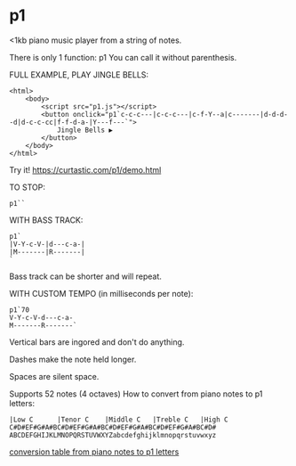 # p1
<1kb piano music player from a string of notes.

There is only 1 function: p1
You can call it without parenthesis.

FULL EXAMPLE, PLAY JINGLE BELLS:
```
<html>
	<body>
		<script src="p1.js"></script>
		<button onclick="p1`c-c-c---|c-c-c---|c-f-Y--a|c-------|d-d-d--d|d-c-c-cc|f-f-d-a-|Y---f---`">
			Jingle Bells ▶
		</button>
	</body>
</html>
```

Try it!
https://curtastic.com/p1/demo.html


TO STOP:
```
p1``
```

WITH BASS TRACK:
```
p1`
|V-Y-c-V-|d---c-a-|
|M-------|R-------|
`
```

Bass track can be shorter and will repeat.


WITH CUSTOM TEMPO (in milliseconds per note):
```
p1`70
V-Y-c-V-d---c-a-
M-------R-------`
```

Vertical bars are ingored and don't do anything.

Dashes make the note held longer.

Spaces are silent space.

Supports 52 notes (4 octaves)
How to convert from piano notes to p1 letters:
```
|Low C      |Tenor C    |Middle C   |Treble C   |High C
C#D#EF#G#A#BC#D#EF#G#A#BC#D#EF#G#A#BC#D#EF#G#A#BC#D#
ABCDEFGHIJKLMNOPQRSTUVWXYZabcdefghijklmnopqrstuvwxyz
```

[conversion table from piano notes to p1 letters](/convert.png)
